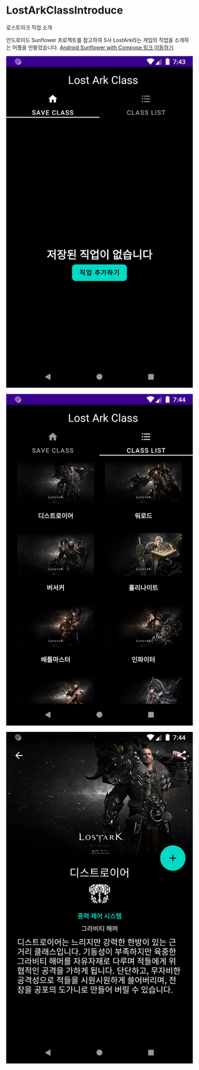 # LostArkClassIntroduce
로스트아크 직업 소개

안드로이드 Sunflower 프로젝트를 참고하여 S사 LostArk라는 게임의 직업을 소개하는 어플을 만들었습니다.
[Android Sunflower with Compose 링크 이동하기](https://github.com/android/sunflower)

![save_class](./LostArkClass/screenshot/save_class.png)

![class_list](./LostArkClass/screenshot/class_list.png)

![class_detail](./LostArkClass/screenshot/class_detail.png)
